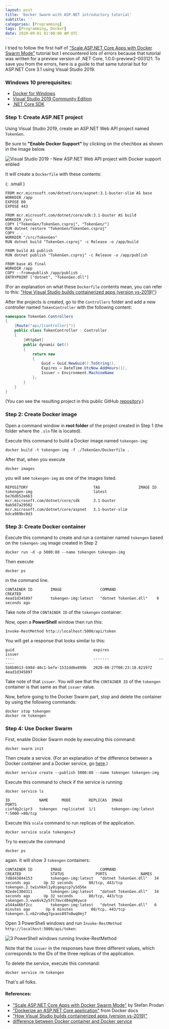 ```yaml
---
layout: post
title: 'Docker Swarm with ASP.NET introductory tutorial'
subtitle: ''
categories: [Programming]
tags: [Programming, Docker]
date: 2020-09-01 01:00:00 AM UTC
---
```


<!-- started August 27, 2020 11:59 AM Philippine Time -->
<!-- finished August 28, 2020 12:22 PM Philippine Time -->

I tried to follow the first half of ["Scale ASP.NET Core Apps with Docker Swarm Mode"](https://www.pluralsight.com/guides/scale-asp-net-core-apps-with-docker-swarm-mode) tutorial but I encountered lots of errors because that tutorial was written for a preview version of .NET Core, 1.0.0-preview2-003121. To save you from the errors, here is a guide to that same tutorial but for ASP.NET Core 3.1 using Visual Studio 2019.

### Windows 10 prerequisites:

- [Docker for Windows](https://docs.docker.com/docker-for-windows/)
- [Visual Studio 2019 Community Edition](https://visualstudio.microsoft.com/vs/)
- [.NET Core SDK](https://dotnet.microsoft.com/download#windows)

### Step 1: Create ASP.NET project

Using Visual Studio 2019, create an ASP.NET Web API project named `TokenGen`.

<!--more-->

Be sure to **"Enable Docker Support"** by clicking on the chechbox as shown in the image below.

![Visual Studio 2019 - New ASP.NET Web API project with Docker support enbled](/images/2020/aspnet-web-api-enable-docker-support.png)

It will create a `Dockerfile` with these contents:

{: .small }
``` shell
FROM mcr.microsoft.com/dotnet/core/aspnet:3.1-buster-slim AS base
WORKDIR /app
EXPOSE 80
EXPOSE 443

FROM mcr.microsoft.com/dotnet/core/sdk:3.1-buster AS build
WORKDIR /src
COPY ["TokenGen/TokenGen.csproj", "TokenGen/"]
RUN dotnet restore "TokenGen/TokenGen.csproj"
COPY . .
WORKDIR "/src/TokenGen"
RUN dotnet build "TokenGen.csproj" -c Release -o /app/build

FROM build AS publish
RUN dotnet publish "TokenGen.csproj" -c Release -o /app/publish

FROM base AS final
WORKDIR /app
COPY --from=publish /app/publish .
ENTRYPOINT ["dotnet", "TokenGen.dll"]
```

(For an explanation on what these `Dockerfile` contents mean, you can refer to this: ["How Visual Studio builds containerized apps (version vs-2019)"](https://docs.microsoft.com/en-us/visualstudio/containers/container-build?view=vs-2019))


After the projects is created, go to the `Controllers` folder and add a new controller named `TokenController` with the following content:


``` csharp
namespace TokenGen.Controllers
{
    [Route("api/[controller]")]
    public class TokenController : Controller
    {
        [HttpGet]
        public dynamic Get()
        {
            return new
            {
                Guid = Guid.NewGuid().ToString(),
                Expires = DateTime.UtcNow.AddHours(1),
                Issuer = Environment.MachineName
            };
        }
    }
}
```

(You can see the resulting project in this public GitHub [repository](https://github.com/jeremiahflaga/containers-playground/tree/master/2020-08-27-docker-swarm).)

### Step 2: Create Docker image

Open a command window in **root folder** of the project created in Step 1 (the folder where the `.sln` file is located).

Execute this command to build a Docker image named `tokengen-img`:

``` shell
docker build -t tokengen-img -f ./TokenGen/Dockerfile .
```

After that, when you execute 

``` shell
docker images
```

you will see `tokengen-img` as one of the images listed.

```
REPOSITORY                             TAG                 IMAGE ID
tokengen-img                           latest              be76db52e663
mcr.microsoft.com/dotnet/core/sdk      3.1-buster          9ab567a29502
mcr.microsoft.com/dotnet/core/aspnet   3.1-buster-slim     bdca989bc8d3
```


### Step 3: Create Docker container

Execute this command to create and run a container named `tokengen` based on the `tokengen-img` image created in Step 2

``` shell
docker run -d -p 5000:80 --name tokengen tokengen-img
```

Then execute 

``` shell
docker ps
```

in the command line.

```
CONTAINER ID        IMAGE                 COMMAND                  CREATED
4ead1d345897        tokengen-img:latest   "dotnet TokenGen.dll"    9 seconds ago
```

Take note of the `CONTAINER ID` of the `tokengen` container.


Now, open a **PowerShell** window then run this:

``` shell
Invoke-RestMethod http://localhost:5000/api/token
```

You will get a response that looks similar to this:

```
guid                                   expires                      issuer
----                                   -------                      ------
5b8b8613-b98d-40c1-befe-1531dd6e899b   2020-08-27T08:23:18.82197Z   4ead1d345897
```


Take note of that `issuer`. You will see that the `CONTAINER ID` of the `tokengen` container is that same as that `issuer` value.


Now, before going to the Docker Swarm part, stop and delete the container by using the following commands:

``` shell
docker stop tokengen
docker rm tokengen
```


### Step 4: Use Docker Swarm

First, enable Docker Swarm mode by executing this command:

``` shell
docker swarm init
```

Then create a service. (For an explanation of the difference between a Docker container and a Docker service, go [here](https://stackoverflow.com/a/46646524/1451757).)

``` shell
docker service create --publish 5000:80 --name tokengen tokengen-img
```

Execute this command to check if the service is running:

``` shell
docker service ls
```

```
ID             NAME      MODE        REPLICAS  IMAGE                PORTS
ciofdg2cipr3   tokengen  replicated  1/1       tokengen-img:latest  *:5000->80/tcp
```

Execute this `scale` command to run replicas of the application.

``` shell
docker service scale tokengen=3
```

Try to execute the command

``` shell
docker ps
```

again. It will show 3 `tokengen` containers:

```
CONTAINER ID        IMAGE                 COMMAND                 CREATED             STATUS              PORTS               NAMES
7d8d43844153        tokengen-img:latest   "dotnet TokenGen.dll"   34 seconds ago      Up 32 seconds       80/tcp, 443/tcp     tokengen.2.tw1shkml1y0igeqzcp7y5d56e
92ede130d311        tokengen-img:latest   "dotnet TokenGen.dll"   34 seconds ago      Up 32 seconds       80/tcp, 443/tcp     tokengen.3.vwx6vk2y5ft7mvcd84q98ywce
a544a46bf2cc        tokengen-img:latest   "dotnet TokenGen.dll"   6 minutes ago       Up 6 minutes        80/tcp, 443/tcp     tokengen.1.nb2ro0wg7gvaos897o8wq0mj7
```

Open 3 PowerShell windows and run `Invoke-RestMethod http://localhost:5000/api/token`:


![3 PowerShell windows running Invoke-RestMethod](/images/2020/docker-swarm-3-powershell-windows.png)

Note that the `issuer` in the responses have three different values, which corresponds to the IDs of the three replicas of the application.


To delete the service, execute this command:

``` shell
docker service rm tokengen
```

That's all folks.


#### References:

- ["Scale ASP.NET Core Apps with Docker Swarm Mode"](https://www.pluralsight.com/guides/scale-asp-net-core-apps-with-docker-swarm-mode) by Stefan Prodan
- ["Dockerize an ASP.NET Core application"](https://docs.docker.com/engine/examples/dotnetcore/) from Docker docs
- ["How Visual Studio builds containerized apps (version vs-2019)"](https://docs.microsoft.com/en-us/visualstudio/containers/container-build?view=vs-2019)
- [difference between Docker container and Docker service](https://stackoverflow.com/a/46646524/1451757)

